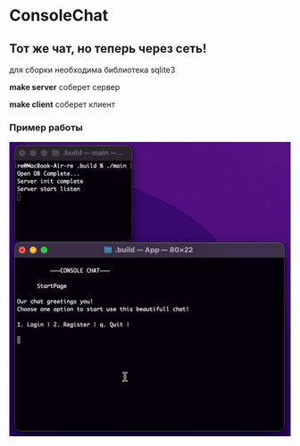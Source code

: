 # ConsoleChat

## Тот же чат, но теперь через сеть!

для сборки необходима библиотека sqlite3

**make server** соберет сервер

**make client** соберет клиент

### Пример работы

![Alt Text](example_of_work.gif)
